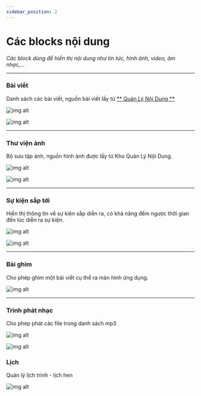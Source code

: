 ```yaml
---
sidebar_position: 2
---
```


# Các blocks nội dung

*Các block dùng để hiển thị nội dung như tin tức, hình ảnh, video, âm nhạc,...*

---

### Bài viết

Danh sách các bài viết, nguồn bài viết lấy từ [** Quản Lý Nội Dung **](https://docs.appfast.io/docs/plugins/news)

![img alt](/img/block/content/post-01.jpeg)

![img alt](/img/block/content/post-02.jpg)

---

### Thư viện ảnh

Bộ sưu tập ảnh, nguồn hình ảnh được lấy từ Kho Quản Lý Nội Dung.

![img alt](/img/block/content/photogallery-01.jpeg)

![img alt](/img/block/content/photogallery-02.jpg)

---

### Sự kiện sắp tới

Hiển thị thông tin về sự kiện sắp diễn ra, có khả năng đếm ngược thời gian đến lúc diễn ra sự kiện.

![img alt](/img/block/content/upcomingevent-01.jpeg)

![img alt](/img/block/content/upcomingevent-02.jpg)

---

### Bài ghim

Cho phép ghim một bài viết cụ thể ra màn hình ứng dụng.

![img alt](/img/block/content/specificpost-01.jpeg)

---

### Trình phát nhạc

Cho phép phát các file trong danh sách mp3

![img alt](/img/block/content/audioplayer-01.jpg)

![img alt](/img/block/content/audioplayer-02.jpg)

### Lịch

Quản  lý lịch  trình - lịch hen

![img alt](/img/block/content/calendar-01.jpg)
